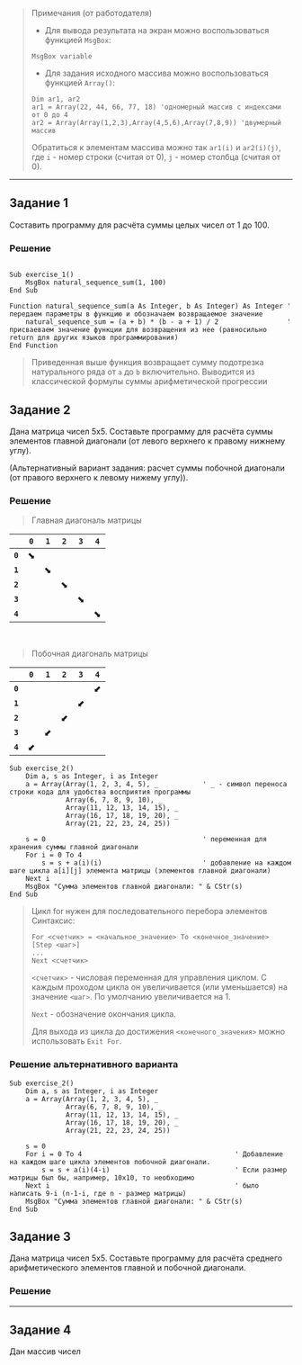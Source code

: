 > Примечания (от работодателя)
> - Для вывода результата на экран можно воспользоваться функцией ` MsgBox `:
> ```VBA
> MsgBox variable
> ```
> - Для задания исходного массива можно воспользоваться функцией ` Array() `:
> ```VBA
> Dim ar1, ar2
> ar1 = Array(22, 44, 66, 77, 18) 'одномерный массив с индексами от 0 до 4
> ar2 = Array(Array(1,2,3),Array(4,5,6),Array(7,8,9)) 'двумерный массив
> 
> ```
> Обратиться к элементам массива можно так ` ar1(i) ` и ` ar2(i)(j) `, где `i` - номер строки (считая от 0), `j` - номер столбца (считая от 0). 

----

## Задание 1

Составить программу для расчёта суммы целых чисел от 1 до 100.

### Решение

```VBA

Sub exercise_1()
    MsgBox natural_sequence_sum(1, 100)
End Sub

Function natural_sequence_sum(a As Integer, b As Integer) As Integer ' передаем параметры в функцию и обозначаем возвращаемое значение
    natural_sequence_sum = (a + b) * (b - a + 1) / 2                 ' присваеваем значение функции для возвращения из нее (равносильно return для других языков программирования)
End Function

```
> Приведенная выше функция возвращает сумму подотрезка натурального ряда от `a` до `b` включительно.
> Выводится из классической формулы суммы арифметической прогрессии




## Задание 2

Дана матрица чисел 5x5. Составьте программу для расчёта суммы элементов главной диагонали (от левого верхнего к правому нижнему углу).

(Альтернативный вариант задания: расчет суммы побочной диагонали (от правого верхнего к левому нижему углу)).

### Решение

> Главная диагональ матрицы

|         |    `0`   |    `1`   |    `2`   |    `3`   |    `4`   |
|---------|----------|----------|----------|----------|----------|
| **`0`** | &#11018; |          |          |          |          |
| **`1`** |          | &#11018; |          |          |          |
| **`2`** |          |          | &#11018; |          |          |
| **`3`** |          |          |          | &#11018; |          |
| **`4`** |          |          |          |          | &#11018; |


&ensp;

> Побочная диагональ матрицы

|         |    `0`   |    `1`   |    `2`   |    `3`   |    `4`   |
|---------|----------|----------|----------|----------|----------|
| **`0`** |          |          |          |          | &#11019; |
| **`1`** |          |          |          | &#11019; |          |
| **`2`** |          |          | &#11019; |          |          |
| **`3`** |          | &#11019; |          |          |          |
| **`4`** | &#11019; |          |          |          |          |

```VBA
Sub exercise_2()
    Dim a, s as Integer, i as Integer
    a = Array(Array(1, 2, 3, 4, 5), _           ' _ - символ переноса строки кода для удобства восприятия программы
              Array(6, 7, 8, 9, 10), _
              Array(11, 12, 13, 14, 15), _
              Array(16, 17, 18, 19, 20), _
              Array(21, 22, 23, 24, 25))
    
    s = 0                                       ' переменная для хранения суммы главной диагонали
    For i = 0 To 4
        s = s + a(i)(i)                         ' добавление на каждом шаге цикла a[i][j] элемента матрицы (элементов главной диагонали)
    Next i
    MsgBox "Сумма элементов главной диагонали: " & CStr(s)
End Sub
```

> Цикл for нужен для последовательного перебора элементов
> Синтаксис:
> ```VBA
> For <счетчик> = <начальное_значение> To <конечное_значение> [Step <шаг>]
> ...
> Next <счетчик>
> ```
> `<счетчик>` - числовая переменная для управления циклом. С каждым проходом цикла он увеличивается (или уменьшается) на значение `<шаг>`. По умолчанию увеличивается на 1.
> 
> `Next` - обозначение окончания цикла.
>
> Для выхода из цикла до достижения `<конечного_значения>` можно использовать `Exit For`.

### Решение альтернативного варианта

```VBA
Sub exercise_2()
    Dim a, s as Integer, i as Integer
    a = Array(Array(1, 2, 3, 4, 5), _          
              Array(6, 7, 8, 9, 10), _
              Array(11, 12, 13, 14, 15), _
              Array(16, 17, 18, 19, 20), _
              Array(21, 22, 23, 24, 25))
    
    s = 0                                       
    For i = 0 To 4                                      ' Добавление на каждом шаге цикла элементов побочной диагонали.
        s = s + a(i)(4-i)                               ' Если размер матрицы был бы, например, 10x10, то необходимо 
    Next i                                              ' было написать 9-i (n-1-i, где n - размер матрицы)
    MsgBox "Сумма элементов главной диагонали: " & CStr(s)
End Sub
```



## Задание 3

Дана матрица чисел 5x5.  Составьте программу для расчёта среднего арифметического элементов главной и побочной диагонали.

### Решение
----

## Задание 4

Дан массив чисел
